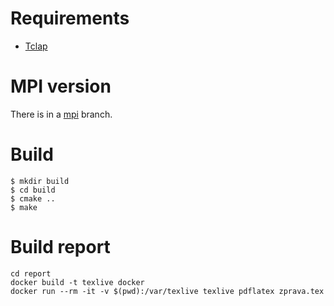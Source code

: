 # Requirements
* [Tclap](http://tclap.sourceforge.net)

# MPI version
There is in a [mpi](https://github.com/isalem/ppr.2-zbs/tree/mpi) branch.

# Build
    $ mkdir build
    $ cd build
    $ cmake ..
    $ make

# Build report
	cd report
	docker build -t texlive docker
	docker run --rm -it -v $(pwd):/var/texlive texlive pdflatex zprava.tex
